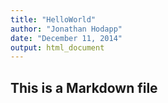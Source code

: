 ```yaml
---
title: "HelloWorld"
author: "Jonathan Hodapp"
date: "December 11, 2014"
output: html_document
---
```


## This is a Markdown file
